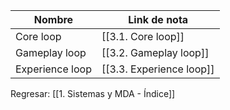
| Nombre          | Link de nota             |
| --------------- | ------------------------ |
| Core loop       | [[3.1. Core loop]]       |
| Gameplay loop   | [[3.2. Gameplay loop]]   |
| Experience loop | [[3.3. Experience loop]] |


Regresar: [[1. Sistemas y MDA - Índice]]